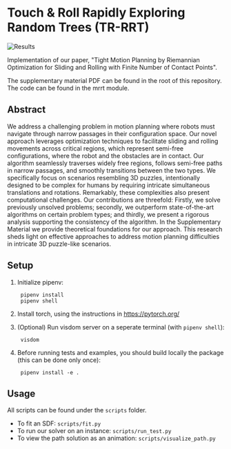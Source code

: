 # Touch & Roll Rapidly Exploring Random Trees (TR-RRT) #

![Results](https://raw.githubusercontent.com/TAU-CGL/tr-rrt-public/main/resources/results.gif?raw=true)

Implementation of our paper, "Tight Motion Planning by Riemannian Optimization for Sliding and Rolling with Finite Number of Contact Points". 

The supplementary material PDF can be found in the root of this repository.
The code can be found in the mrrt module.

## Abstract ##

We address a challenging problem in motion planning where robots must navigate through narrow passages in their configuration space. 
Our novel approach leverages optimization techniques to facilitate sliding and rolling movements across critical regions, 
which represent semi-free configurations, where the robot and the obstacles are in contact. 
Our algorithm seamlessly traverses widely free regions, follows semi-free paths in narrow passages, 
and smoothly transitions between the two types. We specifically focus on scenarios resembling 3D puzzles, 
intentionally designed to be complex for humans by requiring intricate simultaneous translations and rotations. 
Remarkably, these complexities also present computational challenges. Our contributions are threefold: 
Firstly, we solve previously unsolved problems; secondly, we outperform state-of-the-art algorithms on certain problem types; 
and thirdly, we present a rigorous analysis supporting the consistency of the algorithm. 
In the Supplementary Material we provide theoretical foundations for our approach.
This research sheds light on effective approaches to address motion planning difficulties in intricate 3D puzzle-like scenarios.

## Setup ##


1. Initialize pipenv:

        pipenv install
        pipenv shell

2. Install torch, using the instructions in <https://pytorch.org/>

3. (Optional) Run visdom server on a seperate terminal (with `pipenv shell`):

        visdom

4. Before running tests and examples, you should build locally the package (this can be done only once):

        pipenv install -e .


## Usage ##

All scripts can be found under the `scripts` folder.

* To fit an SDF: `scripts/fit.py`
* To run our solver on an instance: `scripts/run_test.py`
* To view the path solution as an animation: `scripts/visualize_path.py`
